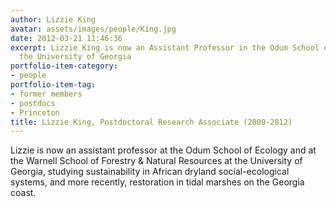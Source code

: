 ```yaml
---
author: Lizzie King
avatar: assets/images/people/King.jpg
date: 2012-03-21 11:46:36
excerpt: Lizzie King is now an Assistant Professor in the Odum School of Ecology at
  the University of Georgia
portfolio-item-category:
- people
portfolio-item-tag:
- former members
- postdocs
- Princeton
title: Lizzie King, Postdoctoral Research Associate (2009-2012)
---
```


Lizzie is now an assistant professor at the Odum School of Ecology and at the Warnell School of Forestry &amp; Natural Resources at the University of Georgia, studying sustainability in African dryland social-ecological systems, and more recently, restoration in tidal marshes on the Georgia coast.